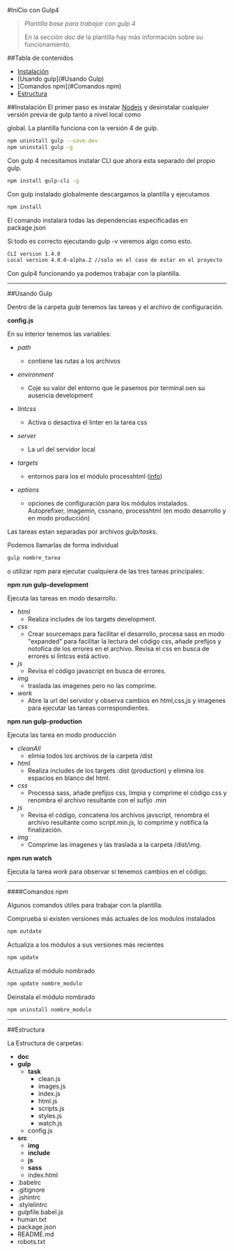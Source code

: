 #IniCio con Gulp4


> *Plantilla base para trabajar con gulp 4*
>
> En la sección *doc* de la plantilla hay más información sobre su funcionamiento.


##Tabla de contenidos

- [Instalación](#Instalación)
- [Usando gulp](#Usando Gulp)
- [Comandos npm](#Comandos npm)
- [Estructura](#Estructura)

##Instalación
El primer paso es instalar [Nodejs](https://nodejs.org/es/) y desinstalar cualquier versión previa de gulp tanto a nivel local como

 global. La plantilla funciona con la versión 4 de gulp.

 ```bash
 npm uninstall gulp --save-dev
 npm uninstall gulp -g
 ```



Con gulp 4 necesitamos instalar CLI que ahora esta separado del propio gulp.

```bash
npm install gulp-cli -g
```



Con gulp instalado globalmente descargamos la plantilla y ejecutamos

```bash
npm install
```



El comando instalará todas las dependencias especificadas en package.json

Si todo es correcto ejecutando gulp -v veremos algo como esto.

```bash
CLI version 1.4.0
Local version 4.0.0-alpha.2 //solo en el caso de estar en el proyecto
```

Con gulp4 funcionando ya podemos trabajar con la plantilla.



***



##Usando Gulp

Dentro de la carpeta _gulp_ tenemos las tareas y el archivo de configuración.



**config.js**

En su interior tenemos las variables:

- *path*
    - contiene las rutas a los archivos

- *environment*
    - Coje su valor del entorno que le pasemos por terminal oen su ausencia
      development

- *lintcss*
    - Activa o desactiva el linter en la tarea css

- *server*
    - La url del servidor local

- *targets*
    - entornos para los el módulo processhtml ([info](https://github.com/Wildhoney/gulp-processhtml))

- *options*
    - opciones de configuración para los módulos instalados. Autoprefixer,
       imagemin, cssnano, processhtml (en modo desarrollo y en modo producción)




Las tareas estan separadas por archivos *gulp/tasks*.  

Podemos llamarlas de forma individual

```bash
gulp nombre_tarea

```


o utilizar npm para ejecutar cualquiera de las tres tareas principales:



**npm run gulp-development**

Ejecuta las tareas en modo desarrollo.

- *html*
  - Realiza includes de los targets development.
- *css*  
  - Crear sourcemaps para facilitar el desarrollo, procesa sass en modo
    "expanded"  para facilitar la lectura del código css, añade prefijos y notofica de los errores en el archivo. Revisa el css en busca de errores si lintcss está activo.
- *js*
  - Revisa el código javascript en busca de errores.
- *img*
  - traslada las imagenes pero no las comprime.
- *work*
  - Abre la url del servidor y observa cambios en html,css,js y imagenes para ejecutar las tareas correspondientes.



**npm run gulp-production**

Ejecuta las tarea en modo producción

- *cleanAll*
  - elimia todos los archivos de la carpeta /dist
- *html*
  - Realiza includes de los targets :dist (production) y elimina los espacios en blanco del html.
- *css*
  - Processa sass, añade prefijos css, limpia y comprime el código css y renombra el archivo resultante con el sufijo .min
- *js*
  - Revisa el código, concatena los archivos javscript, renombra el archivo resultante como script.min.js, lo comprime y notifica la finalización.
- *img*
  - Comprime las imagenes y las traslada a la carpeta /dist/img.



**npm run watch**

Ejecuta la tarea *work* para observar si tenemos cambios en el código.



***



####Comandos npm

Algunos comandos útiles para trabajar con la plantilla.



Comprueba si existen versiones más actuales de los modulos instalados

```bash
npm outdate
```


Actualiza a los módulos a sus versiones más recientes

```bash
npm update
```


Actualiza el módulo nombrado

```bash
npm update nombre_modulo
```


Deinstala el módulo nombrado

```bash
npm uninstall nombre_modulo
```



***



##Estructura

La Estructura de carpetas:

- **doc**
- **gulp**
  - **task**
    - clean.js
    - images.js
    - index.js
    - html.js
    - scripts.js
    - styles.js
    - watch.js
  - config.js
- **src**
  - **img**
  - **include**
  - **js**
  - **sass**
  - index.html
- .babelrc
- .gitignore
- .jshintrc
- .stylelintrc
- gulpfile.babel.js
- human.txt
- package.json
- README.md
- robots.txt


